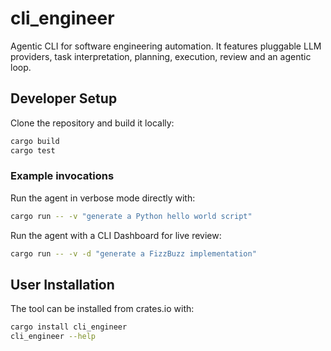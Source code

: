 # cli_engineer

Agentic CLI for software engineering automation. It features pluggable LLM providers, task interpretation, planning, execution, review and an agentic loop.

## Developer Setup

Clone the repository and build it locally:

```bash
cargo build
cargo test
```

### Example invocations

Run the agent in verbose mode directly with:

```bash
cargo run -- -v "generate a Python hello world script"
```

Run the agent with a CLI Dashboard for live review:

```bash
cargo run -- -v -d "generate a FizzBuzz implementation"
```


## User Installation

The tool can be installed from crates.io with:

```bash
cargo install cli_engineer
cli_engineer --help
```

